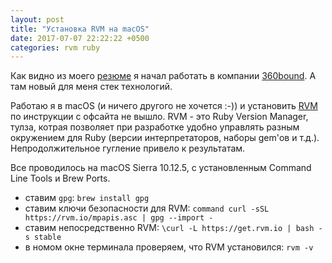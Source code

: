 ```yaml
---
layout: post
title: "Установка RVM на macOS"
date: 2017-07-07 22:22:22 +0500
categories: rvm ruby
---
```


Как видно из моего [резюме](https://demsh.in/about) я начал работать в компании [360bound](http://360bound.com). А там новый для меня стек технологий.

Работаю я в macOS (и ничего другого не хочется :-)) и установить [RVM](https://rvm.io) по инструкции с офсайта не вышло. RVM - это Ruby Version Manager, тулза, котрая позволяет при разработке удобно управлять разным окружением для Ruby (версии интерпретаторов, наборы gem'ов и т.д.). Непродолжительное гугление привело к результатам.

Все проводилось на macOS Sierra 10.12.5, с установленным Command Line Tools и Brew Ports.

- ставим `gpg`: `brew install gpg`
- ставим ключи безопасности для RVM: `command curl -sSL https://rvm.io/mpapis.asc | gpg --import -`
- ставим непосредственно RVM: `\curl -L https://get.rvm.io | bash -s stable`
- в номом окне терминала проверяем, что RVM установился: `rvm -v`
